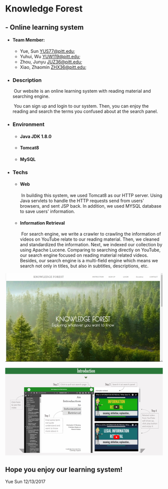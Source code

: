 # Knowledge Forest

## 			- Online learning system



- #### Team Member:
  - Yue, Sun <YUS77@pitt.edu>;
  - Yuhui, Wu <YUW119@pitt.edu>;
  - Zhou, Junyu <JUZ36@pitt.edu>;
  - Xiao, Zhaomin <ZHX36@pitt.edu>;


- ### Description

  ​	Our website is an online learning system with reading material and searching engine.

  ​	You can sign up and login to our system. Then, you can enjoy the reading and search the terms you confused about at the search panel.

- ### Environment

  - #### Java JDK 1.8.0

  - #### Tomcat8  

  - #### MySQL  

- ### Techs  

  - #### Web  

    ​	In building this system, we used Tomcat8 as our HTTP server. Using Java servlets to handle the HTTP requests send from users' browsers, and sent JSP back. In addition, we used MYSQL database to save users' information.

  - #### Information Retrieval

    ​	For search engine, we write a crawler to crawling the information of videos on YouTube relate to our reading material. Then, we cleaned and standardized the information. Next, we indexed our collection by using Apache Lucene. Comparing to searching directly on YouTube, our search engine focused on reading material related videos. Besides, our search engine is a multi-field engine which means we search not only in titles, but also in subtitles, descriptions, etc.

![](https://github.com/coiller/Knowledge-Forest/blob/master/homepage.png)

![](https://github.com/coiller/Knowledge-Forest/blob/master/intro.jpg)    
  
## Hope you enjoy our learning system!  

  Yue Sun 12/13/2017

  ​
